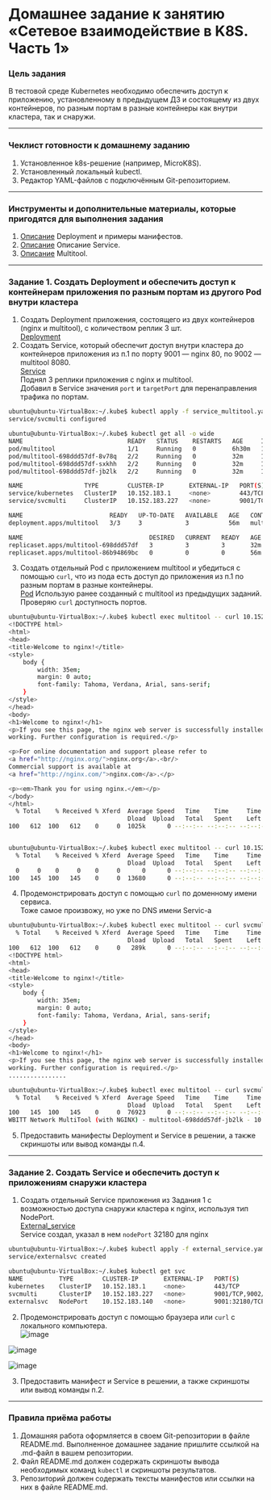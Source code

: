 # Домашнее задание к занятию «Сетевое взаимодействие в K8S. Часть 1»

### Цель задания

В тестовой среде Kubernetes необходимо обеспечить доступ к приложению, установленному в предыдущем ДЗ и состоящему из двух контейнеров, по разным портам в разные контейнеры как внутри кластера, так и снаружи.

------

### Чеклист готовности к домашнему заданию

1. Установленное k8s-решение (например, MicroK8S).
2. Установленный локальный kubectl.
3. Редактор YAML-файлов с подключённым Git-репозиторием.

------

### Инструменты и дополнительные материалы, которые пригодятся для выполнения задания

1. [Описание](https://kubernetes.io/docs/concepts/workloads/controllers/deployment/) Deployment и примеры манифестов.
2. [Описание](https://kubernetes.io/docs/concepts/services-networking/service/) Описание Service.
3. [Описание](https://github.com/wbitt/Network-MultiTool) Multitool.

------

### Задание 1. Создать Deployment и обеспечить доступ к контейнерам приложения по разным портам из другого Pod внутри кластера

1. Создать Deployment приложения, состоящего из двух контейнеров (nginx и multitool), с количеством реплик 3 шт.  
[Deployment](https://github.com/AlekseyDrobnyi/netology_devops/blob/main/12.4/yml/multitool.yaml)
2. Создать Service, который обеспечит доступ внутри кластера до контейнеров приложения из п.1 по порту 9001 — nginx 80, по 9002 — multitool 8080.  
[Service](https://github.com/AlekseyDrobnyi/netology_devops/blob/main/12.4/yml/service_multitool.yaml)  
Поднял 3 реплики приложения с nginx и multitool.  
Добавил в Service значения `port` и `targetPort` для перенаправления трафика по портам.  
```bash
ubuntu@ubuntu-VirtualBox:~/.kube$ kubectl apply -f service_multitool.yaml
service/svcmulti configured

ubuntu@ubuntu-VirtualBox:~/.kube$ kubectl get all -o wide
NAME                             READY   STATUS    RESTARTS   AGE     IP           NODE   NOMINATED NODE   READINESS GATES
pod/multitool                    1/1     Running   0          6h30m   10.1.77.30   k8s    <none>           <none>
pod/multitool-698ddd57df-8v78q   2/2     Running   0          32m     10.1.77.45   k8s    <none>           <none>
pod/multitool-698ddd57df-sxkhh   2/2     Running   0          32m     10.1.77.46   k8s    <none>           <none>
pod/multitool-698ddd57df-jb2lk   2/2     Running   0          32m     10.1.77.47   k8s    <none>           <none>

NAME                 TYPE        CLUSTER-IP       EXTERNAL-IP   PORT(S)             AGE     SELECTOR
service/kubernetes   ClusterIP   10.152.183.1     <none>        443/TCP             25h     <none>
service/svcmulti     ClusterIP   10.152.183.227   <none>        9001/TCP,9002/TCP   6h30m   app=multi

NAME                        READY   UP-TO-DATE   AVAILABLE   AGE   CONTAINERS        IMAGES                               SELECTOR
deployment.apps/multitool   3/3     3            3           56m   multitool,nginx   wbitt/network-multitool,nginx:1.19   app=multi

NAME                                   DESIRED   CURRENT   READY   AGE   CONTAINERS        IMAGES                               SELECTOR
replicaset.apps/multitool-698ddd57df   3         3         3       32m   multitool,nginx   wbitt/network-multitool,nginx:1.19   app=multi,pod-template-hash=698ddd57df
replicaset.apps/multitool-86b94869bc   0         0         0       56m   multitool,nginx   wbitt/network-multitool,nginx:1.19   app=multi,pod-template-hash=86b94869bc
```
3. Создать отдельный Pod с приложением multitool и убедиться с помощью `curl`, что из пода есть доступ до приложения из п.1 по разным портам в разные контейнеры.  
[Pod](https://github.com/AlekseyDrobnyi/netology_devops/blob/main/12.3/yml/multitoolPod.yaml)
Использую ранее созданный с multitool из предыдущих заданий.  
Проверяю `curl` доступность портов.  
```bash
ubuntu@ubuntu-VirtualBox:~/.kube$ kubectl exec multitool -- curl 10.152.183.227:9001
<!DOCTYPE html>
<html>
<head>
<title>Welcome to nginx!</title>
<style>
    body {
        width: 35em;
        margin: 0 auto;
        font-family: Tahoma, Verdana, Arial, sans-serif;
    }
</style>
</head>
<body>
<h1>Welcome to nginx!</h1>
<p>If you see this page, the nginx web server is successfully installed and
working. Further configuration is required.</p>

<p>For online documentation and support please refer to
<a href="http://nginx.org/">nginx.org</a>.<br/>
Commercial support is available at
<a href="http://nginx.com/">nginx.com</a>.</p>

<p><em>Thank you for using nginx.</em></p>
</body>
</html>
  % Total    % Received % Xferd  Average Speed   Time    Time     Time  Current
                                 Dload  Upload   Total   Spent    Left  Speed
100   612  100   612    0     0  1025k      0 --:--:-- --:--:-- --:--:--  597k


ubuntu@ubuntu-VirtualBox:~/.kube$ kubectl exec multitool -- curl 10.152.183.227:9002
  % Total    % Received % Xferd  Average Speed   Time    Time     Time  Current
                                 Dload  Upload   Total   Spent    Left  Speed
  0     0    0     0    0     0      0      0 --:--:-- --:--:-- --:--:--     0WBITT Network MultiTool (with NGINX) - multitool-698ddd57df-sxkhh - 10.1.77.46 - HTTP: 8080 , HTTPS: 11443 . (Formerly praqma/network-multitool)
100   145  100   145    0     0  13680      0 --:--:-- --:--:-- --:--:-- 14500
```
4. Продемонстрировать доступ с помощью `curl` по доменному имени сервиса.  
Тоже самое произвожу, но уже по DNS имени Servic-a
```bash
ubuntu@ubuntu-VirtualBox:~/.kube$ kubectl exec multitool -- curl svcmulti.default.svc.cluster.local:9001
  % Total    % Received % Xferd  Average Speed   Time    Time     Time  Current
                                 Dload  Upload   Total   Spent    Left  Speed
100   612  100   612    0     0   289k      0 --:--:-- --:--:-- --:--:--  597k
<!DOCTYPE html>
<html>
<head>
<title>Welcome to nginx!</title>
<style>
    body {
        width: 35em;
        margin: 0 auto;
        font-family: Tahoma, Verdana, Arial, sans-serif;
    }
</style>
</head>
<body>
<h1>Welcome to nginx!</h1>
<p>If you see this page, the nginx web server is successfully installed and
working. Further configuration is required.</p>
................

ubuntu@ubuntu-VirtualBox:~/.kube$ kubectl exec multitool -- curl svcmulti.default.svc.cluster.local:9002
  % Total    % Received % Xferd  Average Speed   Time    Time     Time  Current
                                 Dload  Upload   Total   Spent    Left  Speed
100   145  100   145    0     0  76923      0 --:--:-- --:--:-- --:--:--  141k
WBITT Network MultiTool (with NGINX) - multitool-698ddd57df-jb2lk - 10.1.77.47 - HTTP: 8080 , HTTPS: 11443 . (Formerly praqma/network-multitool)
```

5. Предоставить манифесты Deployment и Service в решении, а также скриншоты или вывод команды п.4.

------

### Задание 2. Создать Service и обеспечить доступ к приложениям снаружи кластера

1. Создать отдельный Service приложения из Задания 1 с возможностью доступа снаружи кластера к nginx, используя тип NodePort.  
[External_service](https://github.com/AlekseyDrobnyi/netology_devops/blob/main/12.4/yml/external_service.yaml)  
Service создал, указал в нем `nodePort` 32180 для nginx  
```bash
ubuntu@ubuntu-VirtualBox:~/.kube$ kubectl apply -f external_service.yaml
service/externalsvc created

ubuntu@ubuntu-VirtualBox:~/.kube$ kubectl get svc
NAME          TYPE        CLUSTER-IP       EXTERNAL-IP   PORT(S)                         AGE
kubernetes    ClusterIP   10.152.183.1     <none>        443/TCP                         26h
svcmulti      ClusterIP   10.152.183.227   <none>        9001/TCP,9002/TCP               6h46m
externalsvc   NodePort    10.152.183.140   <none>        9001:32180/TCP,9002:30071/TCP   90s
```
2. Продемонстрировать доступ с помощью браузера или `curl` с локального компьютера.  
![image](https://user-images.githubusercontent.com/99823951/229356847-6fb282e4-1d72-47c8-923c-14c0beecccf2.png)

![image](https://user-images.githubusercontent.com/99823951/229356865-2663263d-9157-40c0-8ca2-81bef0965444.png)

![image](https://user-images.githubusercontent.com/99823951/229357542-a25aa5cf-607f-4781-986b-81be474e8aa7.png)

3. Предоставить манифест и Service в решении, а также скриншоты или вывод команды п.2.

------

### Правила приёма работы

1. Домашняя работа оформляется в своем Git-репозитории в файле README.md. Выполненное домашнее задание пришлите ссылкой на .md-файл в вашем репозитории.
2. Файл README.md должен содержать скриншоты вывода необходимых команд `kubectl` и скриншоты результатов.
3. Репозиторий должен содержать тексты манифестов или ссылки на них в файле README.md.
